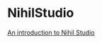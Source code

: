 # NihilStudio
[An introduction to Nihil Studio](https://gist.github.com/lymastee/681585501cb991db5044acb7428246fe)
